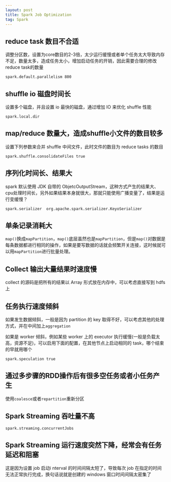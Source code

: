 ```yaml
---
layout: post
title: Spark Job Optimization
tag: Spark
---
```


## reduce task 数目不合适
调整分区数，设置为core数目的2-3倍，太少运行缓慢或者单个任务太大导致内存不足，数量太多，造成任务太小，增加启动任务的开销，因此需要合理的修改reduce task的数量
```shell
spark.default.parallelism 800
```
	
## shuffle io 磁盘时间长
设置多个磁盘，并且设置 io 最快的磁盘，通过增加 IO 来优化 shuffle 性能
```shell
spark.local.dir
```
	
## map/reduce 数量大，造成shuffle小文件的数目较多
设置下列参数来合并 shuffle 中间文件，此时文件的数目为 reduce tasks 的数目
```shell
spark.shuffle.consolidateFiles true
```

## 序列化时间长、结果大
spark 默认使用 JDK 自带的 ObjetcOutputStream，这种方式产生的结果大、cpu处理时间长，另外如果结果本身就很大，那就只能使用广播变量了，结果是运行变缓慢？
```shell
spark.serializer  org.apache.spark.serializer.KeyoSerializer
```

## 单条记录消耗大
`map()`换成`mapPartition`，`map()`底层虽然也是`mapPartition`，但是`map()`对数据是每条数据都进行相同的操作，如果是要写数据的话就会频繁开关连接，这时候就可以用`mapPartition`进行批量处理。

## Collect 输出大量结果时速度慢
collect 的源码是把所有的结果以 Array 形式放在内存中，可以考虑直接写到 hdfs 上
	
## 任务执行速度倾斜
如果发生数据倾斜，一般是因为 partition 的 key 取得不好，可以考虑其他的处理方式，并在中间加上`aggregation`

如果是 worker 倾斜，例如某些 worker 上的 executor 执行缓慢(一般是负载太高，资源不足)，可以启用下面的配置，在其他节点上启动相同的 task，哪个结束的早就用哪个
```shell
spark.speculation true
```
	
## 通过多步骤的RDD操作后有很多空任务或者小任务产生
使用`coalesce`或者`repartition`重新分区
	
## Spark Streaming 吞吐量不高
```shell
spark.streaming.concurrentJobs
```
	
## Spark Streaming 运行速度突然下降，经常会有任务延迟和阻塞
这是因为设置 job 启动i nterval 的时间间隔太短了，导致每次 job 在指定的时间无法正常执行完成，换句话说就是创建的 windows 窗口时间间隔太密集了
```
